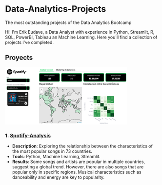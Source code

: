 # Data-Analytics-Projects
The most outstanding projects of the Data Analytics Bootcamp

Hi! I'm Erik Eudave, a Data Analyst with experience in Python, Streamlit, R, SQL, PowerBI, Tableau an Machine Learning.
Here you'll find a collection of projects I've completed.

## Proyects

<img src="Spotify-Analysis/preview_spotify.png" alt="Dashboard Preview" width="400"/>

### 1. [Spotify-Analysis](Spotify-Analysis/)
- **Description**: Exploring the relationship between the characteristics of the most popular songs in 73 countries.
- **Tools**: Python, Machine Learning, Streamlit.
- **Results**: Some songs and artists are popular in multiple countries, suggesting a global trend. However, there are also songs that are popular only in specific regions. Musical characteristics such as danceability and energy are key to popularity.

